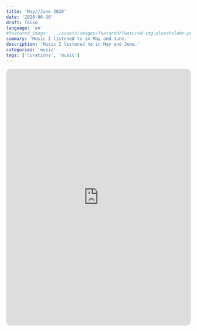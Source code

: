 ```yaml
---
title: 'May//June 2020'
date: '2020-06-30'
draft: false
language: 'en'
#featured_image: '../assets/images/featured/featured-img-placeholder.png'
summary: 'Music I listened to in May and June.'
description: 'Music I listened to in May and June.'
categories: 'music'
tags: ['curations', 'music']
---
```

<!-- @format -->
<iframe
    style="border-radius:12px"
    src="https://open.spotify.com/embed/playlist/2gEJxpSfTChvsUscwSzBOk?utm_source=generator"
    width="100%"
    height="700"
    frameBorder="0"
    allowfullscreen=""
    allow="
        autoplay;
        clipboard-write;
        encrypted-media;
        fullscreen;
        picture-in-picture
    "
    loading="lazy"
></iframe>
